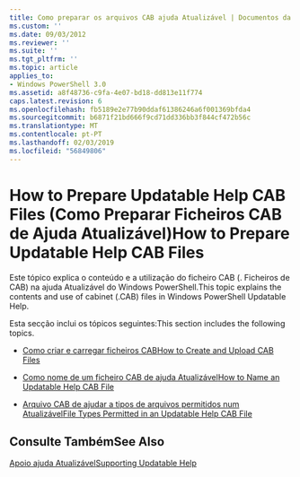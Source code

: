 ```yaml
---
title: Como preparar os arquivos CAB ajuda Atualizável | Documentos da Microsoft
ms.custom: ''
ms.date: 09/03/2012
ms.reviewer: ''
ms.suite: ''
ms.tgt_pltfrm: ''
ms.topic: article
applies_to:
- Windows PowerShell 3.0
ms.assetid: a8f48736-c9fa-4e07-bd18-dd813e11f774
caps.latest.revision: 6
ms.openlocfilehash: fb5189e2e77b90ddaf61386246a6f001369bfda4
ms.sourcegitcommit: b6871f21bd666f9cd71dd336bb3f844cf472b56c
ms.translationtype: MT
ms.contentlocale: pt-PT
ms.lasthandoff: 02/03/2019
ms.locfileid: "56849806"
---
```

# <a name="how-to-prepare-updatable-help-cab-files"></a><span data-ttu-id="e2270-102">How to Prepare Updatable Help CAB Files (Como Preparar Ficheiros CAB de Ajuda Atualizável)</span><span class="sxs-lookup"><span data-stu-id="e2270-102">How to Prepare Updatable Help CAB Files</span></span>

<span data-ttu-id="e2270-103">Este tópico explica o conteúdo e a utilização do ficheiro CAB (. Ficheiros de CAB) na ajuda Atualizável do Windows PowerShell.</span><span class="sxs-lookup"><span data-stu-id="e2270-103">This topic explains the contents and use of cabinet (.CAB) files in Windows PowerShell Updatable Help.</span></span>

<span data-ttu-id="e2270-104">Esta secção inclui os tópicos seguintes:</span><span class="sxs-lookup"><span data-stu-id="e2270-104">This section includes the following topics.</span></span>

- [<span data-ttu-id="e2270-105">Como criar e carregar ficheiros CAB</span><span class="sxs-lookup"><span data-stu-id="e2270-105">How to Create and Upload CAB Files</span></span>](./how-to-create-and-upload-cab-files.md)

- [<span data-ttu-id="e2270-106">Como nome de um ficheiro CAB de ajuda Atualizável</span><span class="sxs-lookup"><span data-stu-id="e2270-106">How to Name an Updatable Help CAB File</span></span>](./how-to-name-an-updatable-help-cab-file.md)

- [<span data-ttu-id="e2270-107">Arquivo CAB de ajudar a tipos de arquivos permitidos num Atualizável</span><span class="sxs-lookup"><span data-stu-id="e2270-107">File Types Permitted in an Updatable Help CAB File</span></span>](./file-types-permitted-in-an-updatable-help-cab-file.md)

## <a name="see-also"></a><span data-ttu-id="e2270-108">Consulte Também</span><span class="sxs-lookup"><span data-stu-id="e2270-108">See Also</span></span>

[<span data-ttu-id="e2270-109">Apoio ajuda Atualizável</span><span class="sxs-lookup"><span data-stu-id="e2270-109">Supporting Updatable Help</span></span>](./supporting-updatable-help.md)